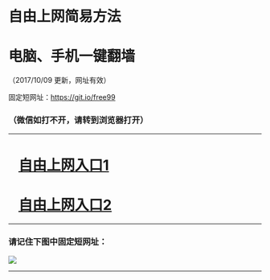 ﻿# 自由上网简易方法

# 电脑、手机一键翻墙

（2017/10/09 更新，网址有效）

固定短网址：https://git.io/free99

### （微信如打不开，请转到浏览器打开）


***





# &nbsp;&nbsp; <a href="http://ft120926344.fwq-tz-1001.info/fwqtz01.html?t=10090011469 " target="_blank">自由上网入口1</a>
# &nbsp;&nbsp; <a href="http://ft3160232736.fwq-tz-1002.info/fwqtz02.html?t=100900130802 " target="_blank">自由上网入口2</a>
***

### 请记住下图中固定短网址：

<img src="https://s3-us-west-2.amazonaws.com/fwq-1001/yjfq-20170905okok.png" /> 


***

